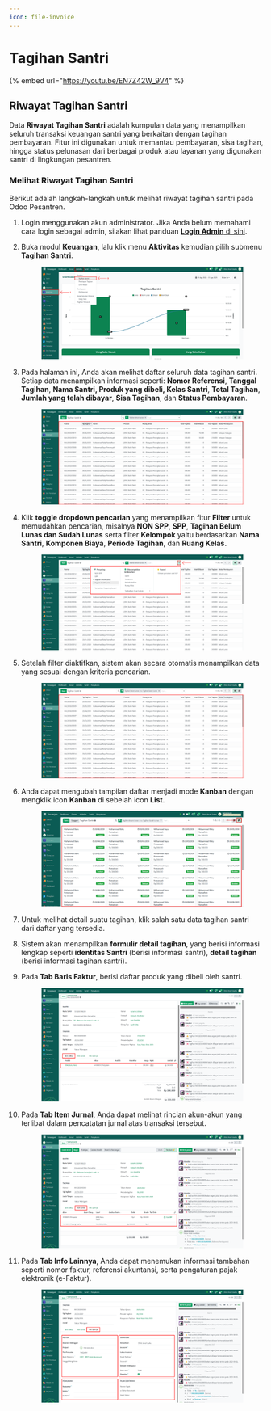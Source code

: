 ```yaml
---
icon: file-invoice
---
```


# Tagihan Santri

{% embed url="https://youtu.be/EN7Z42W_9V4" %}

## Riwayat Tagihan Santri

Data **Riwayat Tagihan Santri** adalah kumpulan data yang menampilkan seluruh transaksi keuangan santri yang berkaitan dengan tagihan pembayaran. Fitur ini digunakan untuk memantau pembayaran, sisa tagihan, hingga status pelunasan dari berbagai produk atau layanan yang digunakan santri di lingkungan pesantren.

### Melihat Riwayat Tagihan Santri

Berikut adalah langkah-langkah untuk melihat riwayat tagihan santri pada Odoo Pesantren.

1. Login menggunakan akun administrator. Jika Anda belum memahami cara login sebagai admin, silakan lihat panduan [**Login Admin** di sini](../../panduan-login/login-admin.md).
2.  Buka modul **Keuangan**, lalu klik menu **Aktivitas** kemudian pilih submenu **Tagihan Santri**.

    <figure><img src="../../.gitbook/assets/images-648.png" alt=""><figcaption></figcaption></figure>


3.  Pada halaman ini, Anda akan melihat daftar seluruh data tagihan santri. Setiap data menampilkan informasi seperti: **Nomor Referensi**, **Tanggal Tagihan**, **Nama Santri, Produk yang dibeli, Kelas Santri**, **Total Tagihan**, **Jumlah yang telah dibayar**, **Sisa Tagihan**, dan **Status Pembayaran**.

    <figure><img src="../../.gitbook/assets/images-649.png" alt=""><figcaption></figcaption></figure>


4.  Klik **toggle dropdown pencarian** yang menampilkan fitur **Filter** untuk memudahkan pencarian, misalnya **NON SPP**, **SPP**, **Tagihan Belum Lunas dan Sudah Lunas** serta filter **Kelompok** yaitu berdasarkan **Nama Santri**, **Komponen Biaya**, **Periode Tagihan**, dan **Ruang Kelas.**

    <figure><img src="../../.gitbook/assets/images-650.png" alt=""><figcaption></figcaption></figure>


5.  Setelah filter diaktifkan, sistem akan secara otomatis menampilkan data yang sesuai dengan kriteria pencarian.

    <figure><img src="../../.gitbook/assets/images-651.png" alt=""><figcaption></figcaption></figure>


6.  Anda dapat mengubah tampilan daftar menjadi mode **Kanban** dengan mengklik icon **Kanban** di sebelah icon **List**.

    <figure><img src="../../.gitbook/assets/images-655.png" alt=""><figcaption></figcaption></figure>


7. Untuk melihat detail suatu tagihan, klik salah satu data tagihan santri dari daftar yang tersedia.
8. Sistem akan menampilkan **formulir detail tagihan**, yang berisi informasi lengkap seperti **identitas Santri** (berisi informasi santri), **detail tagihan** (berisi informasi tagihan santri).
9.  Pada **Tab Baris Faktur**, berisi daftar produk yang dibeli oleh santri.

    <figure><img src="../../.gitbook/assets/images-652.png" alt=""><figcaption></figcaption></figure>


10. Pada **Tab Item Jurnal**, Anda dapat melihat rincian akun-akun yang terlibat dalam pencatatan jurnal atas transaksi tersebut.

    <figure><img src="../../.gitbook/assets/images-653.png" alt=""><figcaption></figcaption></figure>


11. Pada **Tab Info Lainnya**, Anda dapat menemukan informasi tambahan seperti nomor faktur, referensi akuntansi, serta pengaturan pajak elektronik (e-Faktur).

    <figure><img src="../../.gitbook/assets/images-654.png" alt=""><figcaption></figcaption></figure>
